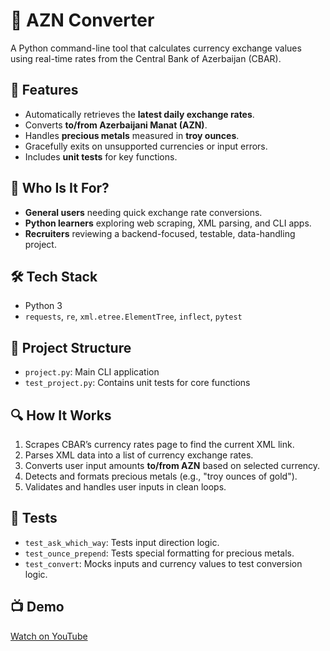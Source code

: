 # 💱 AZN Converter

A Python command-line tool that calculates currency exchange values using real-time rates from the Central Bank of Azerbaijan (CBAR).

## 🚀 Features
- Automatically retrieves the **latest daily exchange rates**.
- Converts **to/from Azerbaijani Manat (AZN)**.
- Handles **precious metals** measured in **troy ounces**.
- Gracefully exits on unsupported currencies or input errors.
- Includes **unit tests** for key functions.

## 👤 Who Is It For?
- **General users** needing quick exchange rate conversions.
- **Python learners** exploring web scraping, XML parsing, and CLI apps.
- **Recruiters** reviewing a backend-focused, testable, data-handling project.

## 🛠️ Tech Stack
- Python 3
- `requests`, `re`, `xml.etree.ElementTree`, `inflect`, `pytest`

## 📂 Project Structure
- `project.py`: Main CLI application
- `test_project.py`: Contains unit tests for core functions

## 🔍 How It Works
1. Scrapes CBAR’s currency rates page to find the current XML link.
2. Parses XML data into a list of currency exchange rates.
3. Converts user input amounts **to/from AZN** based on selected currency.
4. Detects and formats precious metals (e.g., "troy ounces of gold").
5. Validates and handles user inputs in clean loops.

## 🧪 Tests
- `test_ask_which_way`: Tests input direction logic.
- `test_ounce_prepend`: Tests special formatting for precious metals.
- `test_convert`: Mocks inputs and currency values to test conversion logic.

## 📺 Demo
[Watch on YouTube](https://www.youtube.com/watch?v=iVBfazqebNI)

